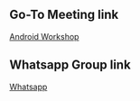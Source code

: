 ## Go-To Meeting link
[Android Workshop]( https://www.gotomeet.me/17491a0530qise)

## Whatsapp Group link
[Whatsapp](https://chat.whatsapp.com/LjtNkzaZUYk7q1LX0tOHlw)
